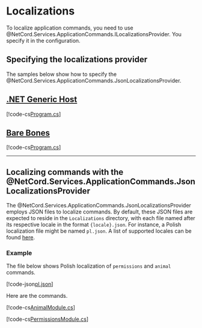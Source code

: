 # Localizations

To localize application commands, you need to use @NetCord.Services.ApplicationCommands.ILocalizationsProvider. You specify it in the configuration.

## Specifying the localizations provider

The samples below show how to specify the @NetCord.Services.ApplicationCommands.JsonLocalizationsProvider.

## [.NET Generic Host](#tab/generic-host)
[!code-cs[Program.cs](LocalizationsHosting/Program.cs?highlight=4#L11-L15)]

## [Bare Bones](#tab/bare-bones)
[!code-cs[Program.cs](Localizations/Program.cs?highlight=3#L12-L15)]

***

## Localizing commands with the @NetCord.Services.ApplicationCommands.JsonLocalizationsProvider

The @NetCord.Services.ApplicationCommands.JsonLocalizationsProvider employs JSON files to localize commands. By default, these JSON files are expected to reside in the `Localizations` directory, with each file named after its respective locale in the format `{locale}.json`. For instance, a Polish localization file might be named `pl.json`. A list of supported locales can be found [here](https://discord.com/developers/docs/reference#locales).

### Example

The file below shows Polish localization of `permissions` and `animal` commands.

[!code-json[pl.json](Localizations/Localizations/pl.json)]

Here are the commands.

[!code-cs[AnimalModule.cs](Localizations/AnimalModule.cs)]

[!code-cs[PermissionsModule.cs](Localizations/PermissionsModule.cs)]
